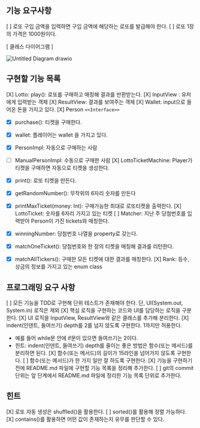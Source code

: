 ## 기능 요구사항
[ ] 로또 구입 금액을 입력하면 구입 금액에 해당하는 로또를 발급해야 한다.
[ ] 로또 1장의 가격은 1000원이다.

[ 클래스 다이어그램 ]

![Untitled Diagram drawio](https://user-images.githubusercontent.com/91591854/173190669-6fea0bc0-57ae-48fd-b634-3930c3b7666b.png)

## 구현할 기능 목록

[X] Lotto: play(): 로또를 구매하고 매칭해 결과를 반환받는다.
[X] InputView : 유저에게 입력받는 객체
[X] ResultView: 결과를 보여주는 객체
[X] Wallet: input으로 들어온 돈을 가지고 있다.
[X] Person ```<<Interface>>```
- [x] purchase(): 티켓을 구매한다.
- [X] wallet: 플레이어는 wallet 을 가지고 있다.
- [X] PersonImpl: 자동으로 구매하는 사람
- [ ] ManualPersonImpl: 수동으로 구매한 사람
  [X] LottoTicketMachine: Player가 티켓을 구매하면 자동으로 티켓을 생성한다.
- [X] print(): 로또 티켓을 만든다.
- [X] getRandomNumber(): 무작위의 6자리 숫자를 만든다
- [X] printMaxTicket(money: Int): 구매가능한 최대로 로또티켓을 출력한다.
  [X] LottoTicket: 숫자를 6자리 가지고 있는 티켓
  [ ] Matcher: 지난 주 당첨번호를 입력받아 Person이 가진 tickets와 매칭한다.
- [X] winningNumber: 당첨번호 나열을 property로 갖는다.
- [X] matchOneTicket(): 당첨번호와 한 장의 티켓을 매칭해 결과를 리턴한다.
- [X] matchAllTickers(): 구매한 모든 티켓에 대한 결과를 매칭한다.
  [X] Rank: 등수, 상금의 정보를 가지고 있는 enum class


## 프로그래밍 요구 사항
[ ] 모든 기능을 TDD로 구현해 단위 테스트가 존재해야 한다. 단, UI(System.out, System.in) 로직은 제외
[X] 핵심 로직을 구현하는 코드와 UI를 담당하는 로직을 구분한다.
[X] UI 로직을 InputView, ResultView와 같은 클래스를 추가해 분리한다.
[X] indent(인덴트, 들여쓰기) depth를 2를 넘지 않도록 구현한다. 1까지만 허용한다.
- 예를 들어 while문 안에 if문이 있으면 들여쓰기는 2이다.
- 힌트: indent(인덴트, 들여쓰기) depth를 줄이는 좋은 방법은 함수(또는 메서드)를 분리하면 된다.
[X] 함수(또는 메서드)의 길이가 15라인을 넘어가지 않도록 구현한다.
[ ] 함수(또는 메서드)가 한 가지 일만 잘 하도록 구현한다.
[X] 기능을 구현하기 전에 README.md 파일에 구현할 기능 목록을 정리해 추가한다.
[ ] git의 commit 단위는 앞 단계에서 README.md 파일에 정리한 기능 목록 단위로 추가한다.

## 힌트
[X] 로또 자동 생성은 shuffled()을 활용한다.
[ ] sorted()를 활용해 정렬 가능하다.
[X] contains()를 활용하면 어떤 값이 존재하는지 유무를 판단할 수 있다.